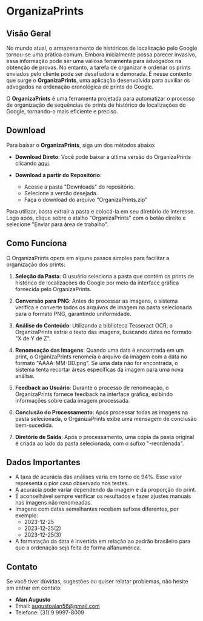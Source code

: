# OrganizaPrints

## Visão Geral

No mundo atual, o armazenamento de históricos de localização pelo Google tornou-se uma prática comum. Embora inicialmente possa parecer invasivo, essa informação pode ser uma valiosa ferramenta para advogados na obtenção de provas. No entanto, a tarefa de organizar e ordenar os prints enviados pelo cliente pode ser desafiadora e demorada. É nesse contexto que surge o **OrganizaPrints**, uma aplicação desenvolvida para auxiliar os advogados na ordenação cronológica de prints do Google.

O **OrganizaPrints** é uma ferramenta projetada para automatizar o processo de organização de sequências de prints de histórico de localizações do Google, tornando-o mais eficiente e preciso.

## Download

Para baixar o **OrganizaPrints**, siga um dos métodos abaixo:

- **Download Direto**: Você pode baixar a última versão do OrganizaPrints clicando [aqui](https://docs.google.com/uc?export=download&id=1JAtQ7mFKQf5jNLPuY-6bjSarA8QLXVA4).

- **Download a partir do Repositório**:
  - Acesse a pasta "Downloads" do repositório.
  - Selecione a versão desejada.
  - Faça o download do arquivo "OrganizaPrints.zip"
 
Para utilizar, basta extrair a pasta e colocá-la em seu diretório de interesse. Logo após, clique sobre o atalho "OrganizaPrints" com o botão direito e selecione "Enviar para área de trabalho".

## Como Funciona

O OrganizaPrints opera em alguns passos simples para facilitar a organização dos prints:

1. **Seleção da Pasta**: O usuário seleciona a pasta que contém os prints de histórico de localizações do Google por meio da interface gráfica fornecida pelo OrganizaPrints.

2. **Conversão para PNG**: Antes de processar as imagens, o sistema verifica e converte todos os arquivos de imagem na pasta selecionada para o formato PNG, garantindo uniformidade.

3. **Análise do Conteúdo**: Utilizando a biblioteca Tesseract OCR, o OrganizaPrints extrai o texto das imagens, buscando datas no formato "X de Y de Z".

4. **Renomeação das Imagens**: Quando uma data é encontrada em um print, o OrganizaPrints renomeia o arquivo da imagem com a data no formato "AAAA-MM-DD.png". Se uma data não for encontrada, o sistema tenta recortar áreas específicas da imagem para uma nova análise.

5. **Feedback ao Usuário**: Durante o processo de renomeação, o OrganizaPrints fornece feedback na interface gráfica, exibindo informações sobre cada imagem processada.

6. **Conclusão do Processamento**: Após processar todas as imagens na pasta selecionada, o OrganizaPrints exibe uma mensagem de conclusão bem-sucedida.

7. **Diretório de Saída**: Após o processamento, uma cópia da pasta original é criada ao lado da pasta selecionada, com o sufixo "-reordenada".

## Dados Importantes

- A taxa de acurácia das análises varia em torno de 94%. Esse valor representa o pior caso observado nos testes.
- A acurácia pode variar dependendo da imagem e da proporção do print.
- É aconselhável sempre verificar os resultados e fazer ajustes manuais nas imagens não renomeadas.
- Imagens com datas semelhantes recebem sufixos diferentes, por exemplo:
  - 2023-12-25
  - 2023-12-25(2)
  - 2023-12-25(3)
- A formatação da data é invertida em relação ao padrão brasileiro para que a ordenação seja feita de forma alfanumérica.

## Contato

Se você tiver dúvidas, sugestões ou quiser relatar problemas, não hesite em entrar em contato:

- **Alan Augusto**
- Email: augustoalan56@gmail.com
- Telefone: (31) 9 9997-8009
